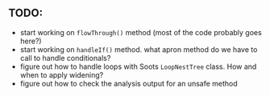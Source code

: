 TODO:
-----

- start working on `flowThrough()` method (most of the code probably goes here?)
- start working on `handleIf()` method. what apron method do we have to call to handle
conditionals?
- figure out how to handle loops with Soots `LoopNestTree` class. How and when to
apply widening?
- figure out how to check the analysis output for an unsafe method
